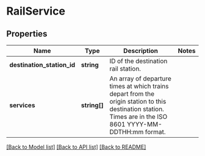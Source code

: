 # RailService

## Properties
Name | Type | Description | Notes
------------ | ------------- | ------------- | -------------
**destination_station_id** | **string** | ID of the destination rail station. | 
**services** | **string[]** | An array of departure times at which trains depart from the origin station to this destination station. Times are in the ISO 8601 YYYY-MM-DDTHH:mm format. | 

[[Back to Model list]](../README.md#documentation-for-models) [[Back to API list]](../README.md#documentation-for-api-endpoints) [[Back to README]](../README.md)


